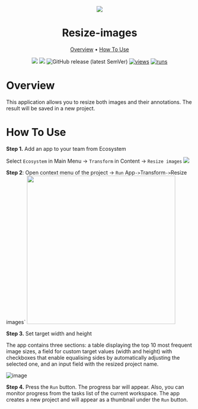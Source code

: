 <div align="center" markdown>


<img src="https://user-images.githubusercontent.com/106374579/183634421-0cb94591-5ea6-4de2-9fd2-fccb72b241d5.png"/>

# Resize-images

<p align="center">
  <a href="#Overview">Overview</a> •
  <a href="#How-To-Use">How To Use</a>
</p>


[![](https://img.shields.io/badge/supervisely-ecosystem-brightgreen)](../../../../supervisely-ecosystem/resize-images)
[![](https://img.shields.io/badge/slack-chat-green.svg?logo=slack)](https://supervisely.com/slack)
![GitHub release (latest SemVer)](https://img.shields.io/github/v/release/supervisely-ecosystem/resize-images)
[![views](https://app.supervisely.com/img/badges/views/supervisely-ecosystem/resize-images.png)](https://supervisely.com)
[![runs](https://app.supervisely.com/img/badges/runs/supervisely-ecosystem/resize-images.png)](https://supervisely.com)

</div>

# Overview

This application allows you to resize both images and their annotations. The result will be saved in a new project.

# How To Use

**Step 1.** Add an app to your team from Ecosystem

   Select `Ecosystem` in Main Menu -> `Transform` in Content -> `Resize images`
<img src="https://i.imgur.com/O0uy6v1.png"/>

**Step 2**: Open context menu of the project -> `Run` App` -> `Transform` -> `Resize images` 
<img src="https://i.imgur.com/w5pztbj.png" height="400px"/>

**Step 3.** Set target width and height
   
   The app contains three sections: a table displaying the top 10 most frequent image sizes, a field for custom target values (width and height) with checkboxes that enable equalising sides by automatically adjusting the selected one, and an input field with the resized project name.
   
![image](https://github.com/supervisely-ecosystem/resize-images/assets/61844772/8d86b7eb-9ba7-4529-b542-1f0492cb443a)

**Step 4.** Press the `Run` button. The progress bar will appear. Also, you can monitor progress from the tasks list of the current workspace.
   The app creates a new project and will appear as a thumbnail under the `Run` button.
